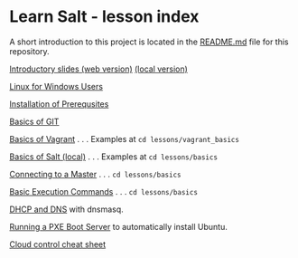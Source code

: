 # Learn Salt - lesson index

A short introduction to this project is located in
the [README.md](../README.md) file for this repository.

[Introductory slides (web version)](https://docs.google.com/presentation/d/1xHufFXGUKMWlj1rF10o6PKI0Vq7WkpCj0fgxWhqoEPk/present?usp=sharing)
[(local version)](file:///projects/learn-salt/lessons/from%20bootstrap%20to%20Salt%20cloud2.pptx)

[Linux for Windows Users](windows/Linux_for_Windows_users.md)

[Installation of Prerequsites](installation/install.md)

[Basics of GIT](git/how_to_git_stuff.md)

[Basics of Vagrant](vagrant_basics/vagrant_basics.md) . . . Examples at `cd lessons/vagrant_basics`

[Basics of Salt (local)](basics/salt-call.md) . . . Examples at `cd lessons/basics`

[Connecting to a Master](basics/master.md)  . . . `cd lessons/basics`

[Basic Execution Commands](basics/execution.md) . . . `cd lessons/basics`

[DHCP and DNS](dns_dhcp_pxe/Dynamic_Name_Server.md) with dnsmasq.

[Running a PXE Boot Server](dns_dhcp_pxe/pxe_boot.md) to automatically install Ubuntu. 

[Cloud control cheat sheet](cheat_sheet.md)
